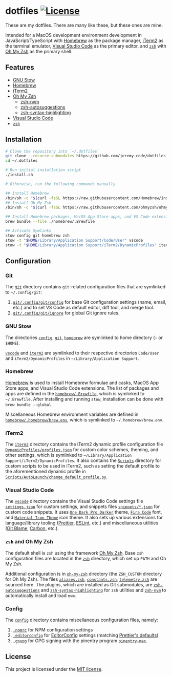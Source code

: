 # dotfiles [![License](https://img.shields.io/github/license/jeremy-code/dotfiles)](LICENSE)

These are my dotfiles. There are many like these, but these ones are mine.

Intended for a MacOS development environment development in JavaScript/TypeScript with [Homebrew](https://brew.sh/) as the package manager, [iTerm2](https://iterm2.com/) as the terminal emulator, [Visual Studio Code](https://code.visualstudio.com/) as the primary editor, and [`zsh`](https://www.zsh.org/) with [Oh My Zsh](https://ohmyz.sh/) as the primary shell.

## Features

- [GNU Stow](https://www.gnu.org/software/stow/)
- [Homebrew](https://brew.sh/)
- [iTerm2](https://iterm2.com/)
- [Oh My Zsh](https://ohmyz.sh/)
  - [zsh-nvm](https://github.com/lukechilds/zsh-nvm)
  - [zsh-autosuggestions](https://github.com/zsh-users/zsh-autosuggestions)
  - [zsh-syntax-highlighting](https://github.com/zsh-users/zsh-syntax-highlighting)
- [Visual Studio Code](https://code.visualstudio.com/)
- [`zsh`](https://www.zsh.org/)

## Installation

```bash
# Clone the repository into `~/.dotfiles`
git clone --recurse-submodules https://github.com/jeremy-code/dotfiles.git ~/.dotfiles
cd ~/.dotfiles

# Run initial installation script
./install.sh

# Otherwise, run the following commands manually

## Install Homebrew
/bin/sh -c "$(curl -fsSL https://raw.githubusercontent.com/Homebrew/install/HEAD/install.sh)"
## Install Oh My Zsh
/bin/sh -c "$(curl -fsSL https://raw.githubusercontent.com/ohmyzsh/ohmyzsh/HEAD/tools/install.sh)"

## Install Homebrew packages, MacOS App Store apps, and VS Code extensions
brew bundle --file ./homebrew/.Brewfile

## Activate Symlinks
stow config git homebrew zsh
stow -t "$HOME/Library/Application Support/Code/User" vscode
stow -t "$HOME/Library/Application Support/iTerm2/DynamicProfiles" iterm2
```

## Configuration

### Git

The [`git`](git) directory contains `git`-related configuration files that are symlinked to `~/.config/git`:

1.  [`git/.config/git/config`](git/.config/git/config) for base Git configuration settings (name, email, etc.) and to set VS Code as default editor, diff tool, and merge tool.
2.  [`git/.config/git/ignore`](git/.config/git/ignore) for global Git ignore rules.

### GNU Stow

The directories [`config`](config), [`git`](git), [`homebrew`](homebrew) are symlinked to home directory (`~` or `$HOME`).

[`vscode`](vscode) and [`iterm2`](iterm2) are symlinked to their respective directories `Code/User` and `iTerm2/DynamicProfiles` in `~/Library/Application Support`.

### Homebrew

[Homebrew](https://brew.sh/) is used to install Homebrew formulae and casks, MacOS App Store apps, and Visual Studio Code extensions. The list of packages and apps are defined in the [`homebrew/.Brewfile`](homebrew/.Brewfile), which is symlinked to `~/.Brewfile`. After installing and running `stow`, installation can be done with `brew bundle --global`.

Miscellaneous Homebrew environment variables are defined in [`homebrew/.homebrew/brew.env`](homebrew/.homebrew/brew.env), which is symlinked to `~/.homebrew/brew.env`.

### iTerm2

The [`iterm2`](iterm2) directory contains the iTerm2 dynamic profile configuration file [`DynamicProfiles/profiles.json`](iterm2/DynamicProfiles/profiles.json) for custom color schemes, theming, and other settings, which is symlinked to `~/Library/Application Support/iTerm2/DynamicProfiles`. It also contains the [`Scripts`](iterm2/Scripts) directory for custom scripts to be used in iTerm2, such as setting the default profile to the aforementioned dynamic profile in [`Scripts/AutoLaunch/change_default_profile.py`](iterm2/Scripts/AutoLaunch/change_default_profile.py).

### Visual Studio Code

The [`vscode`](vscode) directory contains the Visual Studio Code settings file [`settings.json`](vscode/settings.json) for custom settings, and snippets files [`snippets/*.json`](vscode/snippets) for custom code snippets. It uses [`One Dark Pro Darker`](https://marketplace.visualstudio.com/items?itemName=zhuangtongfa.Material-theme) theme, [`Fira Code`](https://github.com/tonsky/FiraCode) font, and [`Material Icon Theme`](https://marketplace.visualstudio.com/items?itemName=PKief.material-icon-theme) icon theme. It also sets up various extensions for language/library tooling ([Prettier](https://prettier.io/), [ESLint](https://eslint.org/), etc.) and miscellaneous utilities ([Git Blame](https://marketplace.visualstudio.com/items?itemName=waderyan.gitblame), [Carbon](https://marketplace.visualstudio.com/items?itemName=ericadamski.carbon-now-sh), etc.).

### `zsh` and Oh My Zsh

The default shell is `zsh` using the framework [Oh My Zsh](https://ohmyz.sh/). Base `zsh` configuration files are located in the [`zsh`](zsh) directory, which set up `PATH` and Oh My Zsh.

Additional configuration is in [`oh-my-zsh`](oh-my-zsh) directory (the `ZSH_CUSTOM` directory for Oh My Zsh). The files [`aliases.zsh`](oh-my-zsh/aliases.zsh), [`constants.zsh`](oh-my-zsh/constants.zsh), [`telemetry.zsh`](oh-my-zsh/telemetry.zsh) are sourced here. The plugins, which are installed as Git submodules, are [`zsh-autosuggestions`](oh-my-zsh/plugins/zsh-autosuggestions/) and [`zsh-syntax-highlighting`](oh-my-zsh/plugins/zsh-syntax-highlighting/) for `zsh` utilities and [`zsh-nvm`](oh-my-zsh/plugins/zsh-nvm/) to automatically install and load `nvm`.

### Config

The [`config`](config) directory contains miscellaneous configuration files, namely:

1. [`.npmrc`](config/.npmrc) for NPM configuration settings
2. [`.editorconfig`](config/.editorconfig) for [EditorConfig](https://editorconfig.org/) settings (matching [Prettier's defaults](https://prettier.io/docs/en/configuration#editorconfig))
3. [`.gnupg`](config/.gnupg) for GPG signing with the pinentry program [`pinentry-mac`](https://github.com/GPGTools/pinentry).

## License

This project is licensed under the [MIT license](LICENSE).
